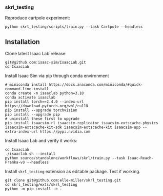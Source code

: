 ### skrl_testing

Reproduce cartpole experiment:

```
python skrl_testing/scripts/train.py --task Cartpole --headless
```


## Installation
Clone latest Isaac Lab release
```
git@github.com:isaac-sim/IsaacLab.git
cd IsaacLab
```

Install Isaac Sim via pip through conda environment
```
# miniconda install https://docs.anaconda.com/miniconda/#quick-command-line-install
conda create -n isaaclab python=3.10
conda activate isaaclab
pip install torch==2.4.0 --index-url https://download.pytorch.org/whl/cu118
pip install --upgrade torchvision
pip install --upgrade pip
# uninstall these first to upgrade
pip install isaacsim-rl isaacsim-replicator isaacsim-extscache-physics isaacsim-extscache-kit-sdk isaacsim-extscache-kit isaacsim-app --extra-index-url https://pypi.nvidia.com
```
Install Isaac Lab and verify it works:
```
cd IsaacLab
./isaaclab.sh --install
python source/standalone/workflows/skrl/train.py --task Isaac-Reach-Franka-v0 --headless
```
Install `skrl_testing` extension as editable package. Test if working.
```
git clone git@github.com:elle-miller/skrl_testing.git
cd skrl_testing/exts/skrl_testing
python -m pip install -e .
```
